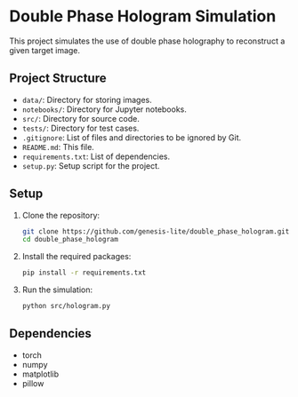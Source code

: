 # Double Phase Hologram Simulation

This project simulates the use of double phase holography to reconstruct a given target image.

## Project Structure

- `data/`: Directory for storing images.
- `notebooks/`: Directory for Jupyter notebooks.
- `src/`: Directory for source code.
- `tests/`: Directory for test cases.
- `.gitignore`: List of files and directories to be ignored by Git.
- `README.md`: This file.
- `requirements.txt`: List of dependencies.
- `setup.py`: Setup script for the project.

## Setup

1. Clone the repository:

    ```sh
    git clone https://github.com/genesis-lite/double_phase_hologram.git
    cd double_phase_hologram
    ```

2. Install the required packages:

    ```sh
    pip install -r requirements.txt
    ```

3. Run the simulation:

    ```sh
    python src/hologram.py
    ```

## Dependencies

- torch
- numpy
- matplotlib
- pillow
